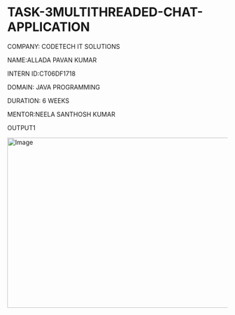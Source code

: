 # TASK-3MULTITHREADED-CHAT-APPLICATION

COMPANY: CODETECH IT SOLUTIONS

NAME:ALLADA PAVAN KUMAR

INTERN ID:CT06DF1718

DOMAIN: JAVA PROGRAMMING

DURATION: 6 WEEKS

MENTOR:NEELA SANTHOSH KUMAR

OUTPUT1

<img width="658" height="389" alt="Image" src="https://github.com/user-attachments/assets/d0ae0815-fb6b-4670-bfa9-acf1e43046c2" />

